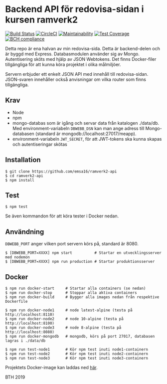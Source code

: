 # Backend API för redovisa-sidan i kursen ramverk2

[![Build Status](https://travis-ci.org/emsa16/ramverk2-api.svg?branch=master)](https://travis-ci.org/emsa16/ramverk2-api)
[![CircleCI](https://circleci.com/gh/emsa16/ramverk2-api.svg?style=svg)](https://circleci.com/gh/emsa16/ramverk2-api)
[![Maintainability](https://api.codeclimate.com/v1/badges/05c9f378777ee2bf5a75/maintainability)](https://codeclimate.com/github/emsa16/ramverk2-api/maintainability)
[![Test Coverage](https://api.codeclimate.com/v1/badges/05c9f378777ee2bf5a75/test_coverage)](https://codeclimate.com/github/emsa16/ramverk2-api/test_coverage)
[![BCH compliance](https://bettercodehub.com/edge/badge/emsa16/ramverk2-api?branch=master)](https://bettercodehub.com/results/emsa16/ramverk2-api)

Detta repo är ena halvan av min redovisa-sida. Detta är backend-delen och är byggd med Express. Databasmodulen använder sig av Mongo. Autentisering sköts med hjälp av JSON Webtokens. Det finns Docker-filer tillgängliga för att kunna köra projektet i olika målmiljöer.

Servern erbjuder ett enkelt JSON API med innehåll till redovisa-sidan. JSON-svaren innehåller också anvisningar om vilka router som finns tillgängliga.


## Krav
- Node
- npm
- mongo-databas som är igång och servar data från katalogen ./data/db. Med environment-variabeln `DBWEBB_DSN` kan man ange adress till Mongo-databasen (standard är mongodb://localhost:27017/meapp).
- environment-variabeln `JWT_SECRET`, för att JWT-tokens ska kunna skapas och autentiseringar skötas


## Installation
    $ git clone https://github.com/emsa16/ramverk2-api
    $ cd ramverk2-api
    $ npm install


## Test
    $ npm test

Se även kommandon för att köra tester i Docker nedan.


## Användning
`DBWEBB_PORT` anger vilken port servern körs på, standard är 8080.

    $ [DBWEBB_PORT=XXXX] npm start          # Startar en utvecklingsserver med nodemon
    $ [DBWEBB_PORT=XXXX] npm run production # Startar produktionsserver


## Docker
    $ npm run docker-start     # Startar alla containers (se nedan)
    $ npm run docker-stop      # Stoppar alla aktiva containers
    $ npm run docker-build     # Bygger alla images nedan från respektive Dockerfile

    $ npm run docker-node1     # node latest-alpine (testa på http://localhost:8110)
    $ npm run docker-node2     # node 10-alpine (testa på http://localhost:8100)
    $ npm run docker-node3     # node 8-alpine (testa på http://localhost:8080)
    $ npm run docker-mongodb   # mongodb, körs på port 27017, databasen lagras i ./data/db

    $ npm run test-node1       # Kör npm test inuti node1-containern
    $ npm run test-node2       # Kör npm test inuti node2-containern
    $ npm run test-node3       # Kör npm test inuti node3-containern

Projektets Docker-image kan laddas ned [här](https://store.docker.com/community/images/emsa16/ramverk2-me).

BTH 2019
